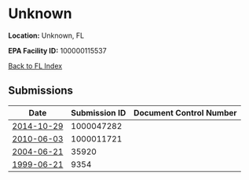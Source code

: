 # Unknown

**Location:** Unknown, FL

**EPA Facility ID:** 100000115537

[Back to FL Index](../../index.md)

## Submissions

| Date | Submission ID | Document Control Number |
|------|--------------|-------------------------|
| [2014-10-29](submissions/1000047282.md) | 1000047282 |  |
| [2010-06-03](submissions/1000011721.md) | 1000011721 |  |
| [2004-06-21](submissions/35920.md) | 35920 |  |
| [1999-06-21](submissions/9354.md) | 9354 |  |
